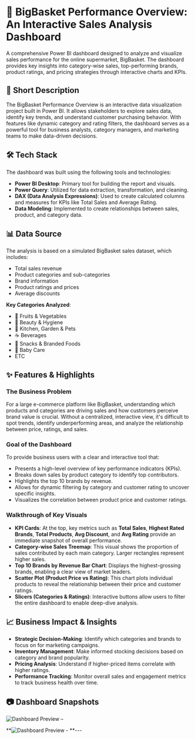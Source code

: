 # **🛒 BigBasket Performance Overview: An Interactive Sales Analysis Dashboard**

A comprehensive Power BI dashboard designed to analyze and visualize sales performance for the online supermarket, BigBasket. The dashboard provides key insights into category-wise sales, top-performing brands, product ratings, and pricing strategies through interactive charts and KPIs.

## **🚀 Short Description**

The BigBasket Performance Overview is an interactive data visualization project built in Power BI. It allows stakeholders to explore sales data, identify key trends, and understand customer purchasing behavior. With features like dynamic category and rating filters, the dashboard serves as a powerful tool for business analysts, category managers, and marketing teams to make data-driven decisions.

## **🛠️ Tech Stack**

The dashboard was built using the following tools and technologies:

* **Power BI Desktop**: Primary tool for building the report and visuals.  
* **Power Query**: Utilized for data extraction, transformation, and cleaning.  
* **DAX (Data Analysis Expressions)**: Used to create calculated columns and measures for KPIs like Total Sales and Average Rating.  
* **Data Modeling**: Implemented to create relationships between sales, product, and category data.

## **📊 Data Source**

The analysis is based on a simulated BigBasket sales dataset, which includes:

* Total sales revenue  
* Product categories and sub-categories  
* Brand information  
* Product ratings and prices  
* Average discounts

**Key Categories Analyzed**:

* 🍎 Fruits & Vegetables  
* 💄 Beauty & Hygiene  
* 🏡 Kitchen, Garden & Pets  
* ☕ Beverages  
* 🍪 Snacks & Branded Foods  
* 👶 Baby Care
* ETC

## **✨ Features & Highlights**

### **The Business Problem**

For a large e-commerce platform like BigBasket, understanding which products and categories are driving sales and how customers perceive brand value is crucial. Without a centralized, interactive view, it's difficult to spot trends, identify underperforming areas, and analyze the relationship between price, ratings, and sales.

### **Goal of the Dashboard**

To provide business users with a clear and interactive tool that:

* Presents a high-level overview of key performance indicators (KPIs).  
* Breaks down sales by product category to identify top contributors.  
* Highlights the top 10 brands by revenue.  
* Allows for dynamic filtering by category and customer rating to uncover specific insights.  
* Visualizes the correlation between product price and customer ratings.

### **Walkthrough of Key Visuals**

* **KPI Cards**: At the top, key metrics such as **Total Sales**, **Highest Rated Brands**, **Total Products**, **Avg Discount**, and **Avg Rating** provide an immediate snapshot of overall performance.  
* **Category-wise Sales Treemap**: This visual shows the proportion of sales contributed by each main category. Larger rectangles represent higher sales.  
* **Top 10 Brands by Revenue Bar Chart**: Displays the highest-grossing brands, enabling a clear view of market leaders.  
* **Scatter Plot (Product Price vs Rating)**: This chart plots individual products to reveal the relationship between their price and customer ratings.  
* **Slicers (Categories & Ratings)**: Interactive buttons allow users to filter the entire dashboard to enable deep-dive analysis.

## **📈 Business Impact & Insights**

* **Strategic Decision-Making**: Identify which categories and brands to focus on for marketing campaigns.  
* **Inventory Management**: Make informed stocking decisions based on category and brand popularity.  
* **Pricing Analysis**: Understand if higher-priced items correlate with higher ratings.  
* **Performance Tracking**: Monitor overall sales and engagement metrics to track business health over time.

## 📷 Dashboard Snapshots
![Dashboard Preview – ](https://github.com/rasmaus/photo1-/blob/main/selected%20day%20weather%20glimpse.png)


**![Dashboard Preview - ](https://github.com/rasmaus/photo2-/blob/main/selected%20day%20weather%20glimpse.png)
**---
